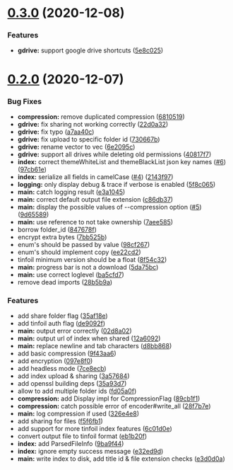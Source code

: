 # [0.3.0](https://github.com/DevYukine/rustfoil/compare/v0.2.0...v0.3.0) (2020-12-08)


### Features

* **gdrive:** support google drive shortcuts ([5e8c025](https://github.com/DevYukine/rustfoil/commit/5e8c02557abe9a0a0fd22ac60f837176adc3781b))



# [0.2.0](https://github.com/DevYukine/rustfoil/compare/28b5b9a9f89b475c6f52535d604cfc4b7653e654...v0.2.0) (2020-12-07)


### Bug Fixes

* **compression:** remove duplicated compression ([6810519](https://github.com/DevYukine/rustfoil/commit/681051909d5bc8c6fa524b66cca2a6f4e1a0a670))
* **gdrive:** fix sharing not working correctly ([22d0a32](https://github.com/DevYukine/rustfoil/commit/22d0a32dbdc44abfb9ea3769c28995b0204c81d3))
* **gdrive:** fix typo ([a7aa40c](https://github.com/DevYukine/rustfoil/commit/a7aa40cbb7bdf783899185b4e7462a4c8ab4bf31))
* **gdrive:** fix upload to specific folder id ([730667b](https://github.com/DevYukine/rustfoil/commit/730667b744c76df3e4ad67fb101e0cd77d246d30))
* **gdrive:** rename vector to vec ([6e2095c](https://github.com/DevYukine/rustfoil/commit/6e2095c257ba789c3a421f28309984d398d7e9f8))
* **gdrive:** support all drives while deleting old permissions ([40817f7](https://github.com/DevYukine/rustfoil/commit/40817f7b9c17263c9ef945dec0ff982c8f106a4d))
* **index:** correct themeWhiteList and themeBlackList json key names ([#6](https://github.com/DevYukine/rustfoil/issues/6)) ([97cb61e](https://github.com/DevYukine/rustfoil/commit/97cb61ecbf846058cbdc725e926eb1521c3856e7))
* **index:** serialize all fields in camelCase ([#4](https://github.com/DevYukine/rustfoil/issues/4)) ([2143f97](https://github.com/DevYukine/rustfoil/commit/2143f97df3c266602ce5f5ca68189496cc45feb7))
* **logging:** only display debug & trace if verbose is enabled ([5f8c065](https://github.com/DevYukine/rustfoil/commit/5f8c065b161fa53aae6a618a9a49319d4dd760ad))
* **main:** catch logging result ([e3a1045](https://github.com/DevYukine/rustfoil/commit/e3a104538df945e2bda0dd0e0204f9c498e9eb68))
* **main:** correct default output file extension ([c86db37](https://github.com/DevYukine/rustfoil/commit/c86db3704c32b9c93c6efc7271af2353f89c02b0))
* **main:** display the possible values of --compression option ([#5](https://github.com/DevYukine/rustfoil/issues/5)) ([9d65589](https://github.com/DevYukine/rustfoil/commit/9d6558972591629512ae84586b688e890a9c7432))
* **main:** use reference to not take ownership ([7aee585](https://github.com/DevYukine/rustfoil/commit/7aee585ba5eab81f49dd452bf1da4b7ba43102cd))
* borrow folder_id ([847678f](https://github.com/DevYukine/rustfoil/commit/847678f8aa4b702c44cfe752f7d5c1e1da3185b8))
* encrypt extra bytes  ([7bb525b](https://github.com/DevYukine/rustfoil/commit/7bb525b677e8f231e075ac3130ef5c082a077bd7))
* enum's should be passed by value ([98cf267](https://github.com/DevYukine/rustfoil/commit/98cf2677da261cbebaf00a37f5436cb758c039f8))
* enum's should implement copy ([ee22cd2](https://github.com/DevYukine/rustfoil/commit/ee22cd2cfcbe048ffa46c993cdf2a2b1e0fd97cc))
* tinfoil minimum version should be a float ([8f54c32](https://github.com/DevYukine/rustfoil/commit/8f54c329699b52937251ced44e016d595b849afb))
* **main:** progress bar is not a download ([5da75bc](https://github.com/DevYukine/rustfoil/commit/5da75bcb3e0d444b5ffa7cd3c352bf803d4365e6))
* **main:** use correct loglevel ([ba5cfd7](https://github.com/DevYukine/rustfoil/commit/ba5cfd77878d6c5c95f9eb365abf1e0dcde53832))
* remove dead imports ([28b5b9a](https://github.com/DevYukine/rustfoil/commit/28b5b9a9f89b475c6f52535d604cfc4b7653e654))


### Features

* add share folder flag ([35af18e](https://github.com/DevYukine/rustfoil/commit/35af18ece11bfe29219b3ef5c3966d4aa952ebbd))
* add tinfoil auth flag ([de9092f](https://github.com/DevYukine/rustfoil/commit/de9092f2aac3438dddb9f6ea9f963b85b2c71932))
* **main:** output error correctly ([02d8a02](https://github.com/DevYukine/rustfoil/commit/02d8a0287ae0c98810f73056d1cbbbc331f9b354))
* **main:** output url of index when shared ([12a6092](https://github.com/DevYukine/rustfoil/commit/12a6092c7d749cb0c7a281ce5b20e26bf8e4eec5))
* **main:** replace newline and tab characters ([d8bb868](https://github.com/DevYukine/rustfoil/commit/d8bb86817030cbf38dbe42ffb0b0e4b0172546fc))
* add basic compression ([9f43aa6](https://github.com/DevYukine/rustfoil/commit/9f43aa647931c6e286b92d51a6a80c585660b66f))
* add encryption ([097e8f0](https://github.com/DevYukine/rustfoil/commit/097e8f0a0582513d46452ff8417dbbe084f5c889))
* add headless mode ([7ce8ecb](https://github.com/DevYukine/rustfoil/commit/7ce8ecb4a578c50a7fbb9b5d7eb55e4f76f1e606))
* add index upload & sharing ([3a57684](https://github.com/DevYukine/rustfoil/commit/3a5768498932b3f92edecd5c076268b4e7de2105))
* add openssl building deps ([35a93d7](https://github.com/DevYukine/rustfoil/commit/35a93d7dc9ffb64daf354c3c68284879a6318502))
* allow to add multiple folder ids ([fd05a0f](https://github.com/DevYukine/rustfoil/commit/fd05a0f0b5c203ee38685e16bac679446dd39216))
* **compression:** add Display impl for CompressionFlag ([89cb1f1](https://github.com/DevYukine/rustfoil/commit/89cb1f18a3ea4e1e05e3b157bfd537b56e4eb395))
* **compression:** catch possible error of encoder#write_all ([28f7b7e](https://github.com/DevYukine/rustfoil/commit/28f7b7eb83e5dfce25381a9945c13675e5a8bd33))
* **main:** log compression if used ([326e4e8](https://github.com/DevYukine/rustfoil/commit/326e4e817bf508ee743361051d7068b00fe6f6ed))
* add sharing for files ([f5f6fb1](https://github.com/DevYukine/rustfoil/commit/f5f6fb1667dde36ad4447e2dfe16cb4c1d9a69bb))
* add support for more tinfoil index features ([6c01d0e](https://github.com/DevYukine/rustfoil/commit/6c01d0e7848f23e66b4481e5f2b83f87b8332eec))
* convert output file to tinfoil format ([eb1b20f](https://github.com/DevYukine/rustfoil/commit/eb1b20f6d492a01ddb7e6dd53106bc68bd813635))
* **index:** add ParsedFileInfo ([9ba9f44](https://github.com/DevYukine/rustfoil/commit/9ba9f44d72a683c21599da3e8c111598b5f1a005))
* **index:** ignore empty success message ([e32ed9d](https://github.com/DevYukine/rustfoil/commit/e32ed9d982075cc46c378fb623034df6b1931599))
* **main:** write index to disk, add title id & file extension checks ([e3d0d0a](https://github.com/DevYukine/rustfoil/commit/e3d0d0aaa4419aa940b6a265d14fd4e8f6c9f3bf))



